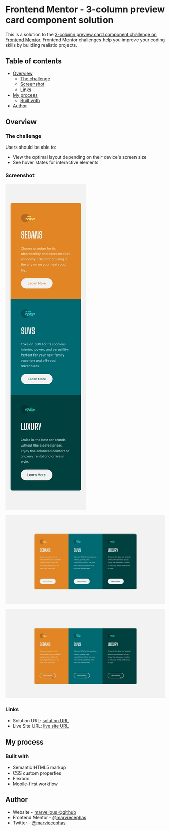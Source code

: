 # Frontend Mentor - 3-column preview card component solution

This is a solution to the [3-column preview card component challenge on Frontend Mentor](https://www.frontendmentor.io/challenges/3column-preview-card-component-pH92eAR2-). Frontend Mentor challenges help you improve your coding skills by building realistic projects. 

## Table of contents

- [Overview](#overview)
  - [The challenge](#the-challenge)
  - [Screenshot](#screenshot)
  - [Links](#links)
- [My process](#my-process)
  - [Built with](#built-with)
- [Author](#author)

## Overview

### The challenge

Users should be able to:

- View the optimal layout depending on their device's screen size
- See hover states for interactive elements

### Screenshot

![](./mobile-design.jpg)

![](./desktop-design.jpg)

![](./active-states.jpg)


### Links

- Solution URL: [solution URL](https://github.com/marviecephas/3-columns-card-preview)
- Live Site URL: [live site URL](https://marviecephas.github.io/3-columns-card-preview/)

## My process

### Built with

- Semantic HTML5 markup
- CSS custom properties
- Flexbox
- Mobile-first workflow

## Author

- Website - [marvellous @github](https://www.github.com/marviecephas)
- Frontend Mentor - [@marviecephas](https://www.frontendmentor.io/profile/marviecephas)
- Twitter - [@marviecephas](https://www.twitter.com/marviecephas)
